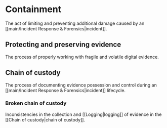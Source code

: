# Containment

The act of limiting and preventing additional damage caused by an [[main/Incident Response & Forensics|incident]].

## Protecting and preserving evidence

The process of properly working with fragile and volatile digital evidence.

## Chain of custody

The process of documenting evidence possession and control during an [[main/Incident Response & Forensics|incident]] lifecycle.

### Broken chain of custody

Inconsistencies in the collection and [[Logging|logging]] of evidence in the [[Chain of custody|chain of custody]].


